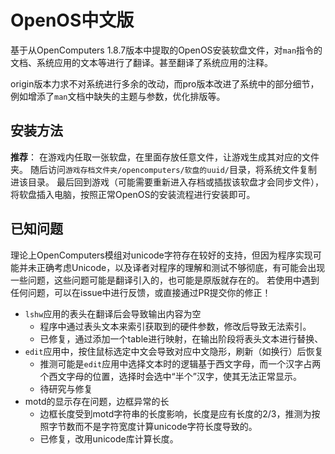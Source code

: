 # OpenOS中文版
基于从OpenComputers 1.8.7版本中提取的OpenOS安装软盘文件，对`man`指令的文档、系统应用的文本等进行了翻译。甚至翻译了系统应用的注释。

origin版本力求不对系统进行多余的改动，而pro版本改进了系统中的部分细节，例如增添了`man`文档中缺失的主题与参数，优化排版等。

## 安装方法
**推荐**：
在游戏内任取一张软盘，在里面存放任意文件，让游戏生成其对应的文件夹。
随后访问`游戏存档文件夹/opencomputers/软盘的uuid/`目录，将系统文件复制进该目录。
最后回到游戏（可能需要重新进入存档或插拔该软盘才会同步文件），将软盘插入电脑，按照正常OpenOS的安装流程进行安装即可。
## 已知问题
理论上OpenComputers模组对unicode字符存在较好的支持，但因为程序实现可能并未正确考虑Unicode，以及译者对程序的理解和测试不够彻底，有可能会出现一些问题，这些问题可能是翻译引入的，也可能是原版就存在的。
若使用中遇到任何问题，可以在issue中进行反馈，或直接通过PR提交你的修正！
- `lshw`应用的表头在翻译后会导致输出内容为空
	- 程序中通过表头文本来索引获取到的硬件参数，修改后导致无法索引。
	- 已修复，通过添加一个table进行映射，在输出阶段将表头文本进行替换、
- `edit`应用中，按住鼠标选定中文会导致对应中文隐形，刷新（如换行）后恢复
	- 推测可能是`edit`应用中选择文本时的逻辑基于西文字母，而一个汉字占两个西文字母的位置，选择时会选中“半个”汉字，使其无法正常显示。
	- 待研究与修复
- motd的显示存在问题，边框异常的长
	- 边框长度受到motd字符串的长度影响，长度是应有长度的2/3，推测为按照字节数而不是字符宽度计算unicode字符长度导致的。
	- 已修复，改用unicode库计算长度。
